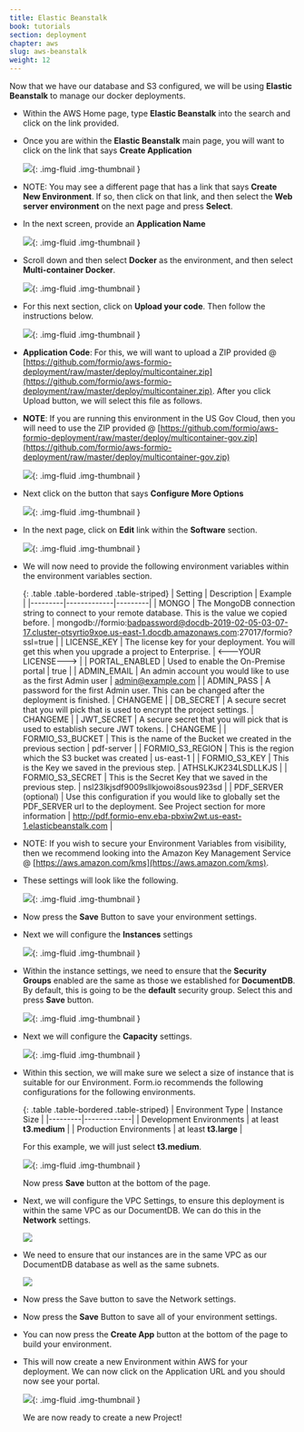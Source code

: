 ```yaml
---
title: Elastic Beanstalk
book: tutorials
section: deployment
chapter: aws
slug: aws-beanstalk
weight: 12
---
```

Now that we have our database and S3 configured, we will be using **Elastic Beanstalk** to manage our docker deployments.

 - Within the AWS Home page, type **Elastic Beanstalk** into the search and click on the link provided.
 - Once you are within the **Elastic Beanstalk** main page, you will want to click on the link that says **Create Application**

    ![](/assets/img/integrations/aws/eb/ebcreateapp.jpg){: .img-fluid .img-thumbnail }

 - NOTE: You may see a different page that has a link that says **Create New Environment**. If so, then click on that link, and then select the **Web server environment** on the next page and press **Select**.
 - In the next screen, provide an **Application Name**

    ![](/assets/img/integrations/aws/eb/appname.jpg){: .img-fluid .img-thumbnail }

 - Scroll down and then select **Docker** as the environment, and then select **Multi-container Docker**.

    ![](/assets/img/integrations/aws/eb/docker.jpg){: .img-fluid .img-thumbnail }

 - For this next section, click on **Upload your code**. Then follow the instructions below.

    ![](/assets/img/integrations/aws/eb/uploadcode.jpg){: .img-fluid .img-thumbnail }

 - **Application Code**: For this, we will want to upload a ZIP provided @ [https://github.com/formio/aws-formio-deployment/raw/master/deploy/multicontainer.zip](https://github.com/formio/aws-formio-deployment/raw/master/deploy/multicontainer.zip). After you click Upload button, we will select this file as follows.
 - **NOTE**: If you are running this environment in the US Gov Cloud, then you will need to use the ZIP provided @ [https://github.com/formio/aws-formio-deployment/raw/master/deploy/multicontainer-gov.zip](https://github.com/formio/aws-formio-deployment/raw/master/deploy/multicontainer-gov.zip)

    ![](/assets/img/integrations/aws/eb/uploadzip.jpg){: .img-fluid .img-thumbnail }

 - Next click on the button that says **Configure More Options**

    ![](/assets/img/integrations/aws/eb/configureoptions.jpg){: .img-fluid .img-thumbnail }

 - In the next page, click on **Edit** link within the **Software** section.

    ![](/assets/img/integrations/aws/eb/ebsoftware.jpg){: .img-fluid .img-thumbnail }

 - We will now need to provide the following environment variables within the environment variables section.

   {: .table .table-bordered .table-striped}
   | Setting | Description | Example |
   |---------|-------------|---------|
   | MONGO | The MongoDB connection string to connect to your remote database. This is the value we copied before. | mongodb://formio:badpassword@docdb-2019-02-05-03-07-17.cluster-otsyrtio9xoe.us-east-1.docdb.amazonaws.com:27017/formio?ssl=true |
   | LICENSE_KEY | The license key for your deployment. You will get this when you upgrade a project to Enterprise. | <---YOUR LICENSE---> |
   | PORTAL_ENABLED | Used to enable the On-Premise portal | true |
   | ADMIN_EMAIL | An admin account you would like to use as the first Admin user | admin@example.com |
   | ADMIN_PASS | A password for the first Admin user. This can be changed after the deployment is finished. | CHANGEME |
   | DB_SECRET | A secure secret that you will pick that is used to encrypt the project settings. | CHANGEME |
   | JWT_SECRET | A secure secret that you will pick that is used to establish secure JWT tokens. | CHANGEME |
   | FORMIO_S3_BUCKET | This is the name of the Bucket we created in the previous section | pdf-server |
   | FORMIO_S3_REGION | This is the region which the S3 bucket was created | us-east-1 |
   | FORMIO_S3_KEY | This is the Key we saved in the previous step. | ATHSLKJK234LSDLLKJS |
   | FORMIO_S3_SECRET | This is the Secret Key that we saved in the previous step. | nsl23lkjsdf9009sllkjowoi8sous923sd |
   | PDF_SERVER (optional) | Use this configuration if you would like to globally set the PDF_SERVER url to the deployment. See Project section for more information | http://pdf.formio-env.eba-pbxiw2wt.us-east-1.elasticbeanstalk.com |
 - NOTE: If you wish to secure your Environment Variables from visibility, then we recommend looking into the Amazon Key Management Service @ [https://aws.amazon.com/kms](https://aws.amazon.com/kms).

 - These settings will look like the following.

    ![](/assets/img/integrations/aws/eb/ebenv.jpg){: .img-fluid .img-thumbnail }

 - Now press the **Save** Button to save your environment settings.
 - Next we will configure the **Instances** settings

    ![](/assets/img/integrations/aws/eb/ebinstances.jpg){: .img-fluid .img-thumbnail }

 - Within the instance settings, we need to ensure that the **Security Groups** enabled are the same as those we established for **DocumentDB**. By default, this is going to be the **default** security group. Select this and press **Save** button.

    ![](/assets/img/integrations/aws/eb/ec2securitygroups.jpg){: .img-fluid .img-thumbnail }

 - Next we will configure the **Capacity** settings.

    ![](/assets/img/integrations/aws/eb/capacity.jpg){: .img-fluid .img-thumbnail }

 - Within this section, we will make sure we select a size of instance that is suitable for our Environment. Form.io recommends the following configurations for the following environments.

    {: .table .table-bordered .table-striped}
    | Environment Type | Instance Size |
    |---------|-------------|
    | Development Environments | at least **t3.medium** |
    | Production Environments | at least **t3.large** |

   For this example, we will just select **t3.medium**.

    ![](/assets/img/integrations/aws/eb/instance-type.jpg){: .img-fluid .img-thumbnail }

   Now press **Save** button at the bottom of the page.

 - Next, we will configure the VPC Settings, to ensure this deployment is within the same VPC as our DocumentDB. We can do this in the **Network** settings.

    ![](https://gblobscdn.gitbook.com/assets%2F-MPHoF2HwOA0s5HV_AIB%2F-MX8j_hE2flRYUXEEntM%2F-MX8jkmMSzQ2Aak5HbgA%2FElastic%20Beanstalk%20Management%20Console%202021-03-31%2014-24-36.png)

 - We need to ensure that our instances are in the same VPC as our DocumentDB database as well as the same subnets.

   ![](https://gblobscdn.gitbook.com/assets%2F-MPHoF2HwOA0s5HV_AIB%2F-MX8jqX8BBhMhoMdvyGQ%2F-MX8k8sYWBFjhX5A3vZS%2FElastic%20Beanstalk%20Management%20Console%202021-03-31%2014-25-42.png)

 - Now press the Save button to save the Network settings.

 - Now press the **Save** Button to save all of your environment settings.
 - You can now press the **Create App** button at the bottom of the page to build your environment.
 - This will now create a new Environment within AWS for your deployment. We can now click on the Application URL and you should now see your portal.

    ![](/assets/img/integrations/aws/eb/gotoenv.jpg){: .img-fluid .img-thumbnail }

   We are now ready to create a new Project!
